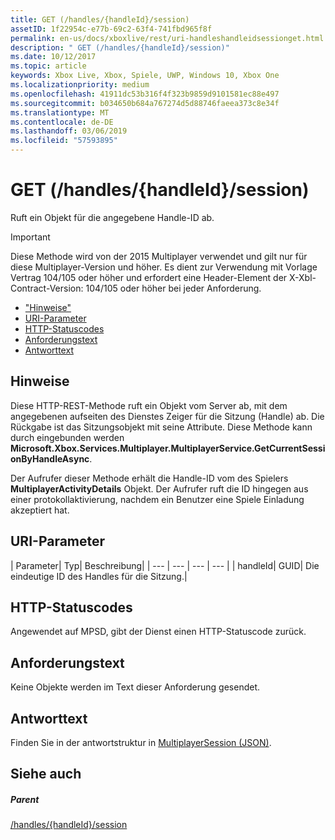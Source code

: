 ```yaml
---
title: GET (/handles/{handleId}/session)
assetID: 1f22954c-e77b-69c2-63f4-741fbd965f8f
permalink: en-us/docs/xboxlive/rest/uri-handleshandleidsessionget.html
description: " GET (/handles/{handleId}/session)"
ms.date: 10/12/2017
ms.topic: article
keywords: Xbox Live, Xbox, Spiele, UWP, Windows 10, Xbox One
ms.localizationpriority: medium
ms.openlocfilehash: 41911dc53b316f4f323b9859d9101581ec88e497
ms.sourcegitcommit: b034650b684a767274d5d88746faeea373c8e34f
ms.translationtype: MT
ms.contentlocale: de-DE
ms.lasthandoff: 03/06/2019
ms.locfileid: "57593895"
---
```

# <a name="get-handleshandleidsession"></a>GET (/handles/{handleId}/session)
Ruft ein Objekt für die angegebene Handle-ID ab.

> [!IMPORTANT]
> Diese Methode wird von der 2015 Multiplayer verwendet und gilt nur für diese Multiplayer-Version und höher. Es dient zur Verwendung mit Vorlage Vertrag 104/105 oder höher und erfordert eine Header-Element der X-Xbl-Contract-Version: 104/105 oder höher bei jeder Anforderung.

  * ["Hinweise"](#ID4ET)
  * [URI-Parameter](#ID4EDB)
  * [HTTP-Statuscodes](#ID4EOB)
  * [Anforderungstext](#ID4EVB)
  * [Antworttext](#ID4E6B)

<a id="ID4ET"></a>


## <a name="remarks"></a>Hinweise

Diese HTTP-REST-Methode ruft ein Objekt vom Server ab, mit dem angegebenen aufseiten des Dienstes Zeiger für die Sitzung (Handle) ab. Die Rückgabe ist das Sitzungsobjekt mit seine Attribute. Diese Methode kann durch eingebunden werden **Microsoft.Xbox.Services.Multiplayer.MultiplayerService.GetCurrentSessionByHandleAsync**.

Der Aufrufer dieser Methode erhält die Handle-ID vom des Spielers **MultiplayerActivityDetails** Objekt. Der Aufrufer ruft die ID hingegen aus einer protokollaktivierung, nachdem ein Benutzer eine Spiele Einladung akzeptiert hat.

<a id="ID4EDB"></a>


## <a name="uri-parameters"></a>URI-Parameter

| Parameter| Typ| Beschreibung|
| --- | --- | --- | --- |
| handleId| GUID| Die eindeutige ID des Handles für die Sitzung.|

<a id="ID4EOB"></a>


## <a name="http-status-codes"></a>HTTP-Statuscodes
Angewendet auf MPSD, gibt der Dienst einen HTTP-Statuscode zurück.  
<a id="ID4EVB"></a>


## <a name="request-body"></a>Anforderungstext

Keine Objekte werden im Text dieser Anforderung gesendet.

<a id="ID4E6B"></a>


## <a name="response-body"></a>Antworttext
Finden Sie in der antwortstruktur in [MultiplayerSession (JSON)](../../json/json-multiplayersession.md).  
<a id="ID4EIC"></a>


## <a name="see-also"></a>Siehe auch

<a id="ID4EKC"></a>


##### <a name="parent"></a>Parent

[/handles/{handleId}/session](uri-handleshandleidsession.md)
